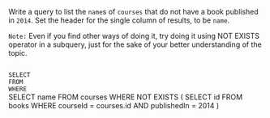 Write a query to list the `name`s of `courses` that do not have a book published in `2014`. Set the header for the single column of results, to be `name`.

`Note:` Even if you find other ways of doing it, try doing it using NOT EXISTS operator in a subquery, just for the sake of your better understanding of the topic.



<Editor lang="sql" dbName="students2-v3.db" type="exercise">
<code>
SELECT 
FROM
WHERE
</code>

<solution>
SELECT           name
FROM             courses
WHERE NOT EXISTS (
                    SELECT id
                    FROM   books
                    WHERE  courseId = courses.id AND
                           publishedIn = 2014
                 )
</solution>
</Editor>